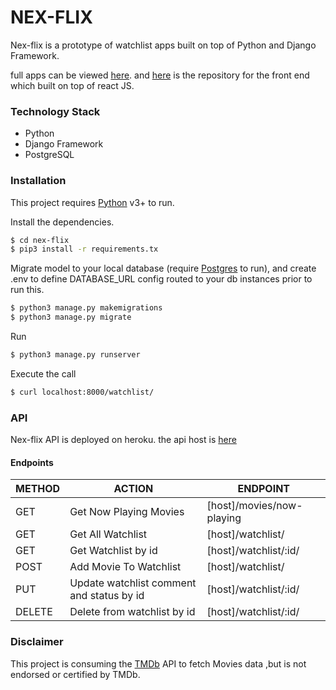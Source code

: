# NEX-FLIX

Nex-flix is a prototype of watchlist apps built on top of Python and Django Framework.

full apps can be viewed [here](https://nex-flix.herokuapp.com/). and [here](https://github.com/mfsyahrz/nexflix-fe) is the repository  for the front end which built on top of react JS.


### Technology Stack

* Python
* Django Framework
* PostgreSQL




### Installation

This project requires [Python](https://python.org/) v3+ to run.

Install the dependencies.
```sh
$ cd nex-flix
$ pip3 install -r requirements.tx
```

Migrate model to your local database (require [Postgres](www.postgresql.org) to run), and create .env to define DATABASE_URL config routed to your db instances prior to run this.
```sh
$ python3 manage.py makemigrations
$ python3 manage.py migrate
```
Run
```sh
$ python3 manage.py runserver
```

Execute the call
```sh
$ curl localhost:8000/watchlist/
```


### API
Nex-flix API is deployed on heroku. the api host is [here](https://api-nexflix.herokuapp.com/)



#### Endpoints

|METHOD | ACTION | ENDPOINT |
| ------ | ------ | ------ |
|GET| Get Now Playing Movies | [host]/movies/now-playing |
|GET| Get All Watchlist| [host]/watchlist/ |
|GET| Get Watchlist by id| [host]/watchlist/:id/ |
|POST| Add Movie To Watchlist | [host]/watchlist/ |
|PUT| Update watchlist comment and status by id | [host]/watchlist/:id/ |
|DELETE| Delete from watchlist by id | [host]/watchlist/:id/ |





### Disclaimer
This project is consuming the [TMDb](https://developers.themoviedb.org/) API to fetch Movies data 
,but is not endorsed or certified by TMDb.

